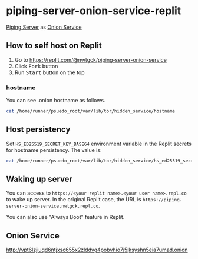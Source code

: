 # piping-server-onion-service-replit

[Piping Server](https://github.com/nwtgck/piping-server) as [Onion Service](https://community.torproject.org/onion-services)

## How to self host on Replit

1. Go to <https://replit.com/@nwtgck/piping-server-onion-service>
1. Click <kbd>Fork</kbd> button
1. Run <kbd>Start</kbd> button on the top


### hostname

You can see .onion hostname as follows.

```bash
cat /home/runner/psuedo_root/var/lib/tor/hidden_service/hostname
```


## Host persistency

Set `HS_ED25519_SECRET_KEY_BASE64` environment variable in the Replit secrets for hostname persistency. The value is:

```bash
cat /home/runner/psuedo_root/var/lib/tor/hidden_service/hs_ed25519_secret_key | base64 -w 0
```

## Waking up server

You can access to `https://<your replit name>.<your user name>.repl.co` to wake up server. In the original Replit case, the URL is `https://piping-server-onion-service.nwtgck.repl.co`.

You can also use "Always Boot" feature in Replit.

## Onion Service

<http://vpt6lzjiuqd6ntjxsc655x2zlddvg4pobvhio7j5jksyshn5eia7umad.onion>
